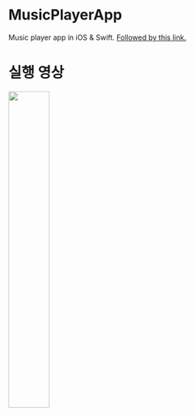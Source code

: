 # MusicPlayerApp
Music player app in iOS &amp; Swift.
[Followed by this link.](https://youtu.be/kwLz2ocL_OI)

# 실행 영상
<img width="40%" src="https://user-images.githubusercontent.com/59866819/128968881-a0082e8e-d37a-4729-af06-986f65a2f2c3.gif" />
